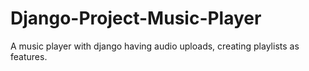 # Django-Project-Music-Player
A music player with django having audio uploads, creating playlists as features.
